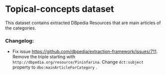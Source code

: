 # Topical-concepts dataset

This dataset contains extracted DBpedia Resources that are main articles of the categories.

### Changelog:

+ Fix issue https://github.com/dbpedia/extraction-framework/issues/711. Remove the triple starting with `http://dbpedia.org/resource/Pininfarina`. Change `dct:subject` property to `dbo:mainArticleForCategory` .
